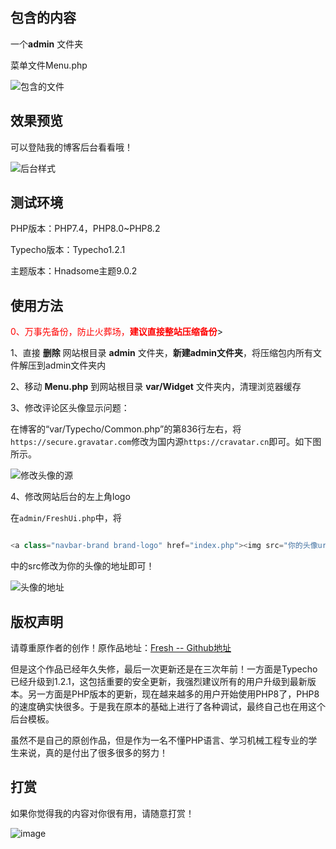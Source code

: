 ## 包含的内容

一个**admin** 文件夹

菜单文件Menu.php

![包含的文件](https://github.com/BeihangHuiye/FreshUI_V3.1/assets/148823447/88fa6cd3-47c7-446a-bff5-a2fcdf45b3b1)


## 效果预览

可以登陆我的博客后台看看哦！

![后台样式](https://github.com/BeihangHuiye/FreshUI_V3.1/assets/148823447/b97af179-4eb3-4a59-b74b-50a0ec8badcb)


## 测试环境

PHP版本：PHP7.4，PHP8.0~PHP8.2

Typecho版本：Typecho1.2.1

主题版本：Hnadsome主题9.0.2

## 使用方法

<font color='red'>0、万事先备份，防止火葬场，**建议直接整站压缩备份**</font>>

1、直接 **删除** 网站根目录 **admin** 文件夹，**新建admin文件夹**，将压缩包内所有文件解压到admin文件夹内

2、移动  **Menu.php** 到网站根目录 **var/Widget** 文件夹内，清理浏览器缓存

3、修改评论区头像显示问题：

在博客的“var/Typecho/Common.php”的第836行左右，将`https://secure.gravatar.com`修改为国内源`https://cravatar.cn`即可。如下图所示。

![修改头像的源](https://github.com/BeihangHuiye/FreshUI_V3.1/assets/148823447/580a15dd-123f-49f8-a6c4-516699712ed5)

4、修改网站后台的左上角logo

在`admin/FreshUi.php`中，将

```php

<a class="navbar-brand brand-logo" href="index.php"><img src="你的头像url" alt="logo"></a>

```

中的src修改为你的头像的地址即可！

![头像的地址](https://github.com/BeihangHuiye/FreshUI_V3.1/assets/148823447/9615a39e-03df-4392-a35b-f806714dfe2a)


## 版权声明

请尊重原作者的创作！原作品地址：[Fresh -- Github地址](https://github.com/Daboias/Fresh)

但是这个作品已经年久失修，最后一次更新还是在三次年前！一方面是Typecho已经升级到1.2.1，这包括重要的安全更新，我强烈建议所有的用户升级到最新版本。另一方面是PHP版本的更新，现在越来越多的用户开始使用PHP8了，PHP8的速度确实快很多。于是我在原本的基础上进行了各种调试，最终自己也在用这个后台模板。

虽然不是自己的原创作品，但是作为一名不懂PHP语言、学习机械工程专业的学生来说，真的是付出了很多很多的努力！


## 打赏

如果你觉得我的内容对你很有用，请随意打赏！


![image](https://github.com/BeihangHuiye/FreshUI_V3.1/assets/148823447/00fb107d-16a6-48fd-afcf-83bf1f3660d5)



